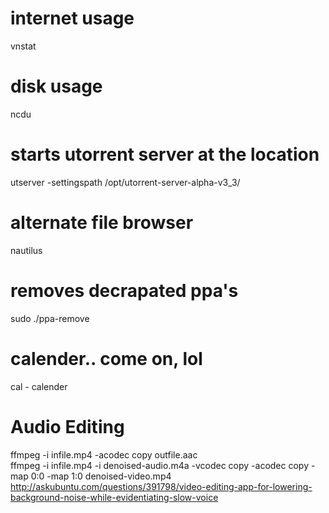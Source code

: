 # internet usage
vnstat

# disk usage
ncdu

# starts utorrent server at the location
utserver -settingspath /opt/utorrent-server-alpha-v3_3/

# alternate file browser
nautilus

# removes decrapated ppa's
sudo ./ppa-remove

# calender.. come on, lol
cal - calender

# Audio Editing
ffmpeg -i infile.mp4 -acodec copy outfile.aac <br>
ffmpeg -i infile.mp4 -i denoised-audio.m4a -vcodec copy -acodec copy -map 0:0 -map 1:0 denoised-video.mp4 <br>
http://askubuntu.com/questions/391798/video-editing-app-for-lowering-background-noise-while-evidentiating-slow-voice

